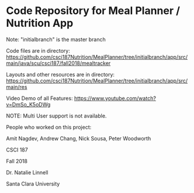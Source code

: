 # Code Repository for Meal Planner / Nutrition App

Note: "initialbranch" is the master branch

Code files are in directory: https://github.com/csci187Nutrition/MealPlanner/tree/initialbranch/app/src/main/java/scu/csci187/fall2018/mealtracker

Layouts and other resources are in directory:
https://github.com/csci187Nutrition/MealPlanner/tree/initialbranch/app/src/main/res

Video Demo of all Features:
https://www.youtube.com/watch?v=DmSo_K5oDWg

NOTE: Multi User support is not available.

People who worked on this project:

Amit Nagdev, Andrew Chang, Nick Sousa, Peter Woodworth

CSCI 187

Fall 2018

Dr. Natalie Linnell

Santa Clara University
